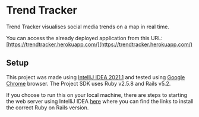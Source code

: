 # Trend Tracker

Trend Tracker visualises social media trends on a map in real time.


You can access the already deployed application from this URL:  
[https://trendtracker.herokuapp.com/](https://trendtracker.herokuapp.com/)

## Setup

This project was made using [IntelliJ IDEA 2021.1](https://www.jetbrains.com/idea/download/#section=windows) and tested using [Google Chrome](https://www.google.com/intl/en_uk/chrome/) browser. The Project SDK uses Ruby v2.5.8 and Rails v5.2.

If you choose to run this on your local machine, there are steps to starting the web server using IntelliJ IDEA [here](https://www.jetbrains.com/help/idea/create-and-run-your-first-project.html#start_server) where you can find the links to install the correct Ruby on Rails version.
